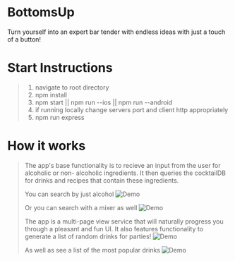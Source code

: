 # BottomsUp
Turn yourself into an expert bar tender with endless ideas with just a touch of a button!

# Start Instructions
> 1. navigate to root directory
> 2. npm install
> 3. npm start || npm run --ios || npm run --android
> 4. if running locally change servers port and client http appropriately 
> 5. npm run express

# How it works 
> The app's base functionality is to recieve an input from the user for alcoholic or non-
> alcoholic ingredients. It then queries the cocktailDB for drinks and recipes that contain
> these ingredients.
> 
> You can search by just alcohol
> ![Demo](https://media.giphy.com/media/iFnIzWLxYoxSeGiLH8/giphy.gif)
>
> Or you can search with a mixer as well 
> ![Demo](https://media.giphy.com/media/fS4BM7NtVVPwieb41h/giphy.gif)
>
> The app is a multi-page view service that will naturally progress you through a pleasant and
> fun UI. It also features functionality to generate a list of random drinks for parties!
> ![Demo](https://media.giphy.com/media/fS4BM7NtVVPwieb41h/giphy.gif)
>
> As well as see a list of the most popular drinks
> ![Demo](https://media.giphy.com/media/RHQ6CTtQxMwW4yfRQr/giphy.gif)
